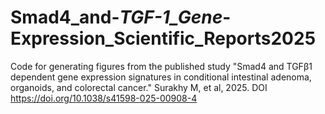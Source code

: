 # Smad4_and-_TGF-1_Gene_-Expression_Scientific_Reports2025
Code for generating figures from the published study "Smad4 and TGFβ1 dependent gene expression signatures in conditional intestinal adenoma, organoids, and colorectal cancer." Surakhy M, et al, 2025. DOI https://doi.org/10.1038/s41598-025-00908-4
